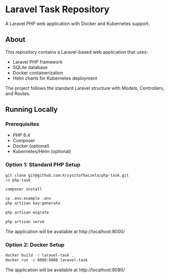 # Laravel Task Repository

A Laravel PHP web application with Docker and Kubernetes support.

## About

This repository contains a Laravel-based web application that uses:

- Laravel PHP framework
- SQLite database
- Docker containerization
- Helm charts for Kubernetes deployment

The project follows the standard Laravel structure with Models, Controllers, and Routes.

## Running Locally

### Prerequisites

- PHP 8.4
- Composer
- Docker (optional)
- Kubernetes/Helm (optional)

### Option 1: Standard PHP Setup

```bash
git clone git@github.com:krzysztofhaczela/php-task.git
cd php-task

composer install

cp .env.example .env
php artisan key:generate

php artisan migrate

php artisan serve
```
The application will be available at http://localhost:8000/

### Option 2: Docker Setup

```bash
docker build -t laravel-task .
docker run -p 8080:8080 laravel-task
```
The application will be available at http://localhost:8080/
